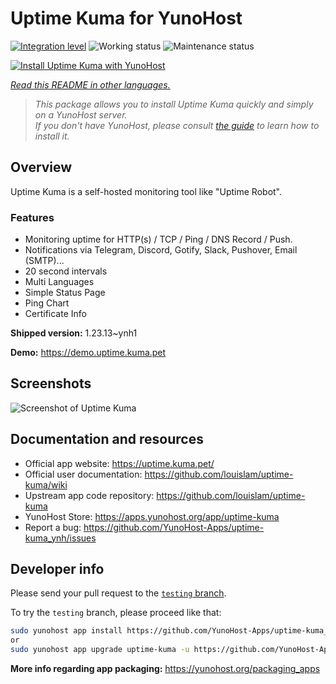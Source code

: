 <!--
N.B.: This README was automatically generated by <https://github.com/YunoHost/apps/tree/master/tools/readme_generator>
It shall NOT be edited by hand.
-->

# Uptime Kuma for YunoHost

[![Integration level](https://dash.yunohost.org/integration/uptime-kuma.svg)](https://dash.yunohost.org/appci/app/uptime-kuma) ![Working status](https://ci-apps.yunohost.org/ci/badges/uptime-kuma.status.svg) ![Maintenance status](https://ci-apps.yunohost.org/ci/badges/uptime-kuma.maintain.svg)

[![Install Uptime Kuma with YunoHost](https://install-app.yunohost.org/install-with-yunohost.svg)](https://install-app.yunohost.org/?app=uptime-kuma)

*[Read this README in other languages.](./ALL_README.md)*

> *This package allows you to install Uptime Kuma quickly and simply on a YunoHost server.*  
> *If you don't have YunoHost, please consult [the guide](https://yunohost.org/install) to learn how to install it.*

## Overview

Uptime Kuma is a self-hosted monitoring tool like "Uptime Robot".

### Features

- Monitoring uptime for HTTP(s) / TCP / Ping / DNS Record / Push.
- Notifications via Telegram, Discord, Gotify, Slack, Pushover, Email (SMTP)...
- 20 second intervals
- Multi Languages
- Simple Status Page
- Ping Chart
- Certificate Info


**Shipped version:** 1.23.13~ynh1

**Demo:** <https://demo.uptime.kuma.pet>

## Screenshots

![Screenshot of Uptime Kuma](./doc/screenshots/example.jpg)

## Documentation and resources

- Official app website: <https://uptime.kuma.pet/>
- Official user documentation: <https://github.com/louislam/uptime-kuma/wiki>
- Upstream app code repository: <https://github.com/louislam/uptime-kuma>
- YunoHost Store: <https://apps.yunohost.org/app/uptime-kuma>
- Report a bug: <https://github.com/YunoHost-Apps/uptime-kuma_ynh/issues>

## Developer info

Please send your pull request to the [`testing` branch](https://github.com/YunoHost-Apps/uptime-kuma_ynh/tree/testing).

To try the `testing` branch, please proceed like that:

```bash
sudo yunohost app install https://github.com/YunoHost-Apps/uptime-kuma_ynh/tree/testing --debug
or
sudo yunohost app upgrade uptime-kuma -u https://github.com/YunoHost-Apps/uptime-kuma_ynh/tree/testing --debug
```

**More info regarding app packaging:** <https://yunohost.org/packaging_apps>
